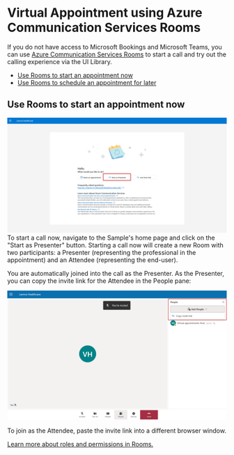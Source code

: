 # Virtual Appointment using Azure Communication Services Rooms

If you do not have access to Microsoft Bookings and Microsoft Teams, you can use [Azure Communication Services Rooms](https://learn.microsoft.com/en-us/azure/communication-services/concepts/rooms/room-concept) to start a call and try out the calling experience via the UI Library.

- [Use Rooms to start an appointment now](#start-now)
- [Use Rooms to schedule an appointment for later](#in-app-scheduler)

## <a id="start-now">Use Rooms to start an appointment now</a>

![rooms-start-a-call.png](../docs/images/rooms/rooms-start-a-call.png)
To start a call now, navigate to the Sample's home page and click on the "Start as Presenter" button. Starting a call now will create a new Room with two participants: a Presenter (representing the professional in the appointment) and an Attendee (representing the end-user).

You are automatically joined into the call as the Presenter. As the Presenter, you can copy the invite link for the Attendee in the People pane:

![rooms-copy-invite-link.png](../docs/images/rooms/rooms-copy-invite-link.png)

To join as the Attendee, paste the invite link into a different browser window.

[Learn more about roles and permissions in Rooms.](https://learn.microsoft.com/en-us/azure/communication-services/concepts/rooms/room-concept#predefined-participant-roles-and-permissions)
